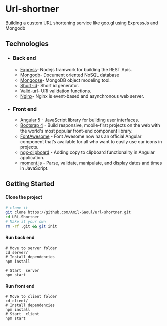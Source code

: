 # Url-shortner

Building a custom URL shortening service like goo.gl using ExpressJs and Mongodb

## Technologies

- ### Back end
    - [Express](https://expressjs.com/)- Nodejs framwork for building the REST Apis.
    - [Mongodb](http://mongodb.com/)-  Document oriented NoSQL database
    - [Mongoose](https://http://mongoosejs.com)- MongoDB object modeling tool.
    - [Short-id](https://github.com/dylang/shortid)- Short id generator.
    - [Valid-url](https://github.com/ogt/valid-url)- URI validation functions.
    - [Nginx](https://www.nginx.com)- Nginx is event-based and asynchronous web server.

- ### Front end
    - [Angular 5](https://angular.io/) - JavaScript library for building user interfaces.
    - [Bootsrap 4](https://getbootstrap.com/) - Build responsive, mobile-first projects on the web with the world's most popular front-end component library.
    - [FontAwesome](https://fontawesome.com/how-to-use/on-the-web/using-with/angular) - Font Awesome now has an official Angular component that’s available for all who want to easily use our icons in projects.
    - [ngx-clipboard](https://github.com/maxisam/ngx-clipboard) - Adding copy to clipboard functionality in Angular application.
    - [moment.js](https://momentjs.com) - Parse, validate, manipulate, and display dates and times in JavaScript.

## Getting Started
#### Clone the project
```sh
# clone it
git clone https://github.com/Amil-Gaoul/url-shortner.git
cd URL-Shortner
# Make it your own
rm -rf .git && git init
```
#### Run back end

```
# Move to server folder
cd server/
# Install dependencies
npm install

# Start  server
npm start
```
#### Run front end
```
# Move to client folder 
cd client/
# Install dependencies
npm install
# Start  client
npm start
```